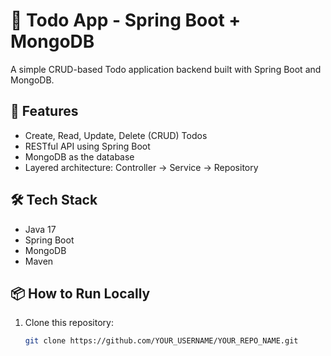# 📝 Todo App - Spring Boot + MongoDB

A simple CRUD-based Todo application backend built with Spring Boot and MongoDB.

## 🚀 Features
- Create, Read, Update, Delete (CRUD) Todos
- RESTful API using Spring Boot
- MongoDB as the database
- Layered architecture: Controller → Service → Repository

## 🛠 Tech Stack
- Java 17
- Spring Boot
- MongoDB
- Maven

## 📦 How to Run Locally

1. Clone this repository:
   ```bash
   git clone https://github.com/YOUR_USERNAME/YOUR_REPO_NAME.git
